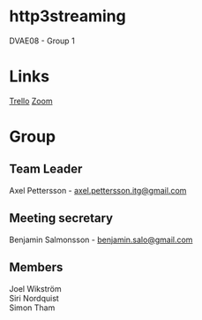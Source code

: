 # http3streaming
DVAE08 - Group 1 


# Links

[Trello](https://trello.com/b/f7NONoxI/grupp-1)
[Zoom](https://kau-se.zoom.us/j/3855685951)

# Group

## Team Leader
Axel Pettersson - axel.pettersson.itg@gmail.com

## Meeting secretary 
Benjamin Salmonsson - benjamin.salo@gmail.com

## Members
Joel Wikström <br>
Siri Nordquist <br>
Simon Tham <br>


